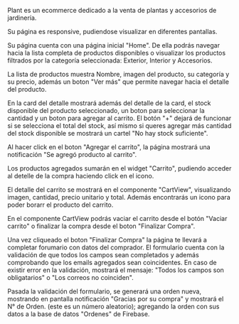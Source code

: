 Plant es un ecommerce dedicado a la venta de plantas y accesorios de jardinería. 

Su página es responsive, pudiendose visualizar en diferentes pantallas. 

Su página cuenta con una página inicial "Home". De ella podrás navegar hacia la lista completa de productos disponibles o visualizar los productos filtrados por la categoría seleccionada: Exterior, Interior y Accesorios. 

La lista de productos muestra Nombre, imagen del producto, su categoría y su precio, además un boton "Ver más" que permite navegar hacia el detalle del producto. 

En la card del detalle mostrará además del detalle de la card, el stock disponible del producto seleccionado, un boton para seleccionar la cantidad y un boton para agregar al carrito. El botón "+" dejará de funcionar si se selecciona el total del stock, así mismo si queres agregar más cantidad del stock disponible se mostrará un cartel "No hay stock suficiente".

Al hacer click en el boton "Agregar el carrito", la página mostrará una notificación "Se agregó producto al carrito". 

Los productos agregados sumarán en el widget "Carrito", pudiendo acceder al detelle de la compra haciendo click en el icono. 

El detalle del carrito se mostrará en el componente "CartView", visualizando imagen, cantidad, precio unitario y total. Además encontrarás un icono para poder borarr el producto del carrito. 

En el componente CartView podrás vaciar el carrito desde el botón "Vaciar carrito" o finalizar la compra desde el boton "Finalizar Compra".

Una vez cliqueado el boton "Finalizar Compra" la página te llevará a completar forumario con datos del comprador. El formulario cuenta con la validación de que todos los campos sean completados y además comprobando que los emails agregados sean coincidentes. En caso de existir error en la validación, mostrará el mensaje: "Todos los campos son obligatarios" o "Los correos no coinciden". 

Pasada la validación del formulario, se generará una orden nueva, mostrando en pantalla notificación "Gracias por su compra" y mostrará el N° de Orden. (este es un número aleatorio); agregando la orden con sus datos a la base de datos "Ordenes" de Firebase. 




